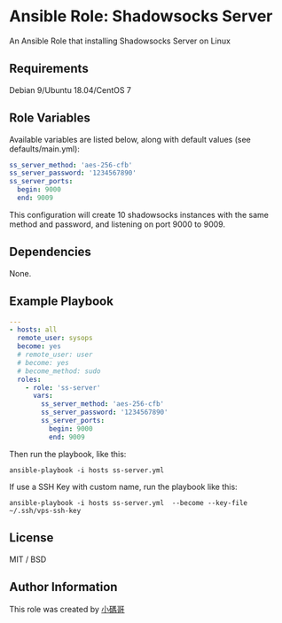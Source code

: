 # Ansible Role: Shadowsocks Server

An Ansible Role that installing Shadowsocks Server  on Linux

## Requirements

Debian 9/Ubuntu 18.04/CentOS 7

## Role Variables

Available variables are listed below, along with default values (see defaults/main.yml):

```yaml
ss_server_method: 'aes-256-cfb'
ss_server_password: '1234567890'
ss_server_ports:
  begin: 9000
  end: 9009
```

This configuration will create 10 shadowsocks instances with the same method and password, and listening on port 9000 to 9009.

## Dependencies

None.

## Example Playbook

```yaml
---
- hosts: all
  remote_user: sysops
  become: yes
  # remote_user: user
  # become: yes
  # become_method: sudo
  roles:
    - role: 'ss-server'
      vars:
        ss_server_method: 'aes-256-cfb'
        ss_server_password: '1234567890'
        ss_server_ports:
          begin: 9000
          end: 9009
```

Then run the playbook, like this:

```shell
ansible-playbook -i hosts ss-server.yml
```

If use a SSH Key with custom name, run the playbook like this:

```shell
ansible-playbook -i hosts ss-server.yml  --become --key-file ~/.ssh/vps-ssh-key
```

## License

MIT / BSD

## Author Information

This role was created by [小碼哥](https://thisiswangle.com/)
